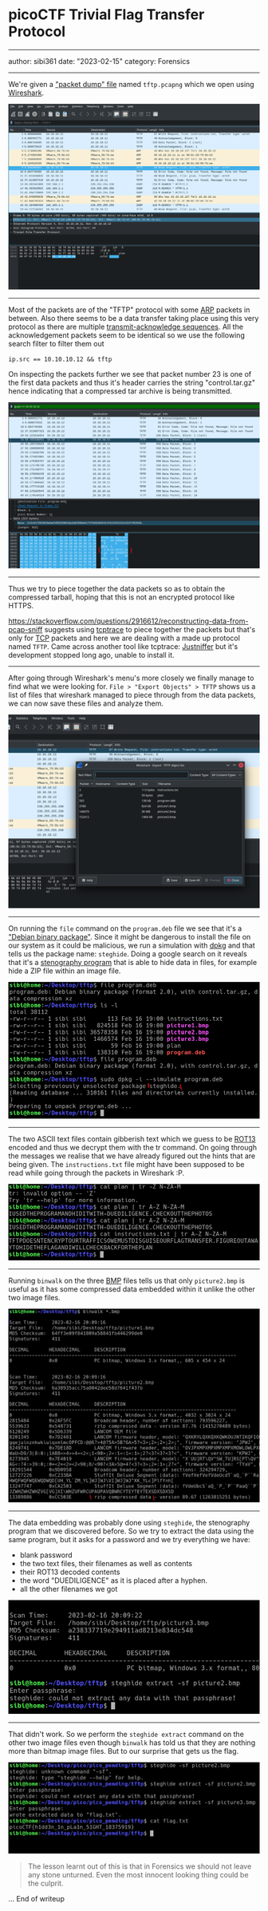 # picoCTF Trivial Flag Transfer Protocol

---

author: sibi361
date: "2023-02-15"
category: Forensics

---

We're given a ["packet dump" file](https://wiki.wireshark.org/Development/PcapNg) named `tftp.pcapng` which we open using [Wireshark](https://en.wikipedia.org/wiki/Wireshark).

![Wireshark Opened](images/opened_in_wireshark.png)

---

Most of the packets are of the "TFTP" protocol with some [ARP](https://en.wikipedia.org/wiki/Address_Resolution_Protocol) packets in between. Also there seems to be a data transfer taking place using this very protocol as there are multiple [transmit-acknowledge sequences](https://en.wikipedia.org/wiki/Transmission_Control_Protocol#Connection_establishment). All the acknowledgement packets seem to be identical so we use the following search filter to filter them out

```
ip.src == 10.10.10.12 && tftp
```

On inspecting the packets further we see that packet number 23 is one of the first data packets and thus it's header carries the string "control.tar.gz" hence indicating that a compressed tar archive is being transmitted.

![possible_targz](images/possible_targz.png)

---

Thus we try to piece together the data packets so as to obtain the compressed tarball, hoping that this is not an encrypted protocol like HTTPS.

https://stackoverflow.com/questions/2916612/reconstructing-data-from-pcap-sniff suggests using [tcptrace](https://web.archive.org/web/20221201043700/http://tcptrace.org/) to piece together the packets but that's only for [TCP](https://en.wikipedia.org/wiki/Transmission_Control_Protocol) packets and here we are dealing with a made up protocol named `TFTP`.
Came across another tool like tcptrace: [Justniffer](https://onotelli.github.io/justniffer/) but it's development stopped long ago, unable to install it.

---

After going through Wireshark's menu's more closely we finally manage to find what we were looking for. `File > "Export Objects" > TFTP` shows us a list of files that wireshark managed to piece through from the data packets, we can now save these files and analyze them.

![wireshark_export_objects_saved_the_day.png](images/wireshark_export_objects_saved_the_day.png)

---

On running the `file` command on the `program.deb` file we see that it's a ["Debian binary package"](<https://en.wikipedia.org/wiki/Deb_(file_format)>). Since it might be dangerous to install the file on our system as it could be malicious, we run a simulation with [dpkg](https://en.wikipedia.org/wiki/Dpkg) and that tells us the package name: `steghide`. Doing a google search on it reveals that it's a [stenography program](https://steghide.sourceforge.net/) that is able to hide data in files, for example hide a ZIP file within an image file.

![steghide.png](images/steghide.png)

---

The two ASCII text files contain gibberish text which we guess to be [ROT13](https://en.wikipedia.org/wiki/ROT13) encoded and thus we decrypt them with the tr command. On going through the messages we realise that we have already figured out the hints that are being given. The `instructions.txt` file might have been supposed to be read while going through the packets in Wireshark :P.

![tr_decrypt.png](images/tr_decrypt.png)

---

Running `binwalk` on the three [BMP](https://en.wikipedia.org/wiki/BMP_file_format) files tells us that only `picture2.bmp` is useful as it has some compressed data embedded within it unlike the other two image files.

![picture2.png](images/picture2.png)

---

The data embedding was probably done using `steghide`, the stenography program that we discovered before. So we try to extract the data using the same program, but it asks for a password and we try everything we have:

- blank password
- the two text files, their filenames as well as contents
- their ROT13 decoded contents
- the word "DUEDILIGENCE" as it is placed after a hyphen.
- all the other filenames we got

![extraction_failed.png](images/extraction_failed.png)

---

That didn't work. So we perform the `steghide extract` command on the other two image files even though `binwalk` has told us that they are nothing more than bitmap image files. But to our surprise that gets us the flag.

![tftp_is_truly_trivial.png](images/tftp_is_truly_trivial.png)

> The lesson learnt out of this is that in Forensics we should not leave any stone unturned. Even the most innocent looking thing could be the culprit.

...
End of writeup
